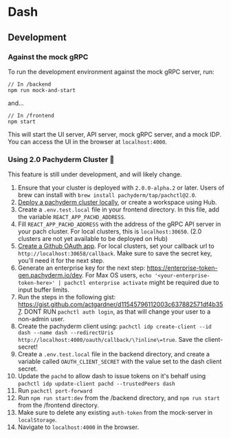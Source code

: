 # Dash

## Development

### Against the mock gRPC
To run the development environment against the mock gRPC server, run:

```
// In /backend
npm run mock-and-start
```

and...

```
// In /frontend
npm start
```

This will start the UI server, API server, mock gRPC server, and a mock IDP. You can access the UI in the browser at `localhost:4000`.

### Using 2.0 Pachyderm Cluster 🚧
This feature is still under development, and will likely change.

1. Ensure that your cluster is deployed with `2.0.0-alpha.2` or later. Users of brew can install with `brew install pachyderm/tap/pachctl@2.0`.
1. [Deploy a pachyderm cluster locally](https://docs.pachyderm.com/latest/getting_started/local_installation/), or create a workspace using Hub.
1. Create a `.env.test.local` file in your frontend directory. In this file, add the variable `REACT_APP_PACHD_ADDRESS`.
1. Fill `REACT_APP_PACHD_ADDRESS` with the address of the gRPC API server in your pach cluster. For local clusters, this is `localhost:30650`. (2.0 clusters are not yet available to be deployed on Hub)
1. [Create a Github OAuth app](https://docs.github.com/en/developers/apps/creating-an-oauth-app). For local clusters, set your callback url to `http://localhost:30658/callback`. Make sure to save the secret key, you'll need it for the next step.
1. Generate an enterprise key for the next step: https://enterprise-token-gen.pachyderm.io/dev. For Max OS users, `echo '<your-enterprise-token-here>' | pachctl enterprise activate` might be required due to input buffer limits.
1. Run the steps in the following gist:
https://gist.github.com/actgardner/d11545796112003c637882571df4b357. DONT RUN `pachctl auth login`, as that will change your user to a non-admin user.
1. Create the pachyderm client using: `pachctl idp create-client --id dash --name dash --redirectUris http://localhost:4000/oauth/callback/\?inline\=true`. Save the client-secret!
1. Create a `.env.test.local` file in the backend directory, and create a variable called `OAUTH_CLIENT_SECRET` with the value set to the dash client secret.
1. Update the `pachd` to allow dash to issue tokens on it's behalf using `pachctl idp update-client pachd --trustedPeers dash`
1. Run `pachctl port-forward`
1. Run `npm run start:dev` from the /backend directory, and `npm run start` from the /frontend directory.
1. Make sure to delete any existing `auth-token` from the mock-server in `localStorage`.
1. Navigate to `localhost:4000` in the browser.
